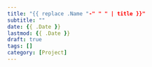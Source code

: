 ```yaml
---
title: "{{ replace .Name "-" " " | title }}"
subtitle: ""
date: {{ .Date }}
lastmod: {{ .Date }}
draft: true
tags: []
category: [Project]
---
```

